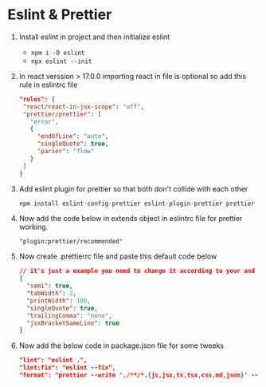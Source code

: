 # Eslint & Prettier

1. Install eslint in project and then initialize eslint

   - `npm i -D eslint `
   - `npx eslint --init`

2. In react verssion > 17.0.0 importing react in file is optional so add this rule in eslintrc file

   ```json
   "rules": {
    "react/react-in-jsx-scope": "off",
    "prettier/prettier": [
      "error",
      {
        "endOfLine": "auto",
        "singleQuote": true,
        "parser": "flow"
      }
    ]
   }
   ```

3. Add eslint plugin for prettier so that both don't collide with each other

   ```js
   npm install eslint-config-prettier eslint-plugin-prettier prettier --save-dev
   ```

4. Now add the code below in extends object in eslintrc file for prettier working.

   ```
   "plugin:prettier/recommended"
   ```

5. Now create .prettierrc file and paste this default code below

   ```json
   // it's just a example you need to change it according to your and your's team own dev environment
   {
     "semi": true,
     "tabWidth": 2,
     "printWidth": 100,
     "singleQuote": true,
     "trailingComma": "none",
     "jsxBracketSameLine": true
   }
   ```

6. Now add the below code in package.json file for some tweeks

   ```json
   "lint": "eslint .",
   "lint:fix": "eslint --fix",
   "format": "prettier --write './**/*.{js,jsx,ts,tsx,css,md,json}' --config ./.prettierrc"
   ```
